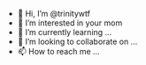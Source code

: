 - 👋 Hi, I’m @trinitywtf
- 👀 I’m interested in your mom
- 🌱 I’m currently learning ...
- 💞️ I’m looking to collaborate on ...
- 📫 How to reach me ...

<!---
trinitywtf/trinitywtf is a ✨ special ✨ repository because its `README.md` (this file) appears on your GitHub profile.
You can click the Preview link to take a look at your changes.
--->
